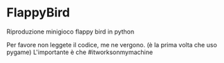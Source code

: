 # FlappyBird
Riproduzione minigioco flappy bird in python

Per favore non leggete il codice, me ne vergono. (è la prima volta che uso pygame)
L'importante è che #itworksonmymachine
